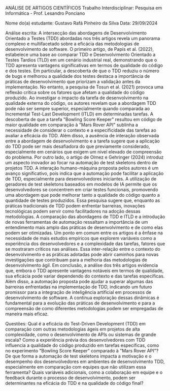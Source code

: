 ANÁLISE DE ARTIGOS CIENTÍFICOS
 Trabalho Interdisciplinar: Pesquisa em Informática - Prof. Lesandro Ponciano

Nome do(a) estudante: Gustavo Rafá Pinheiro da Silva
Data: 29/09/2024

Análise escrita: 
A intersecção das abordagens de Desenvolvimento Orientado a Testes (TDD) abordadas nos três artigos revela um panorama complexo e multifacetado sobre a eficácia das metodologias de desenvolvimento de software. O primeiro artigo, de Papis et al. (2022), estabelece uma base ao comparar TDD e Desenvolvimento Orientado a Testes Tardios (TLD) em um cenário industrial real, demonstrando que o TDD apresenta vantagens significativas em termos de qualidade do código e dos testes. Em particular, a descoberta de que o TDD reduziu o número de bugs e melhorou a qualidade dos testes destaca a importância de práticas de desenvolvimento que priorizam a validação antes da implementação.
No entanto, a pesquisa de Tosun et al. (2021) provoca uma reflexão crítica sobre os fatores que afetam a qualidade do código produzido. Ao investigar o impacto da tarefa de desenvolvimento na qualidade externa do código, os autores revelam que a abordagem TDD pode não ser sempre superior, especialmente quando comparada ao Incremental Test-Last Development (ITLD) em determinadas tarefas. A descoberta de que a tarefa "Bowling Score Keeper" resultou em código de maior qualidade em comparação à "Mars Rover API" sublinha a necessidade de considerar o contexto e a especificidade das tarefas ao avaliar a eficácia do TDD. Além disso, a ausência de interação observada entre a abordagem de desenvolvimento e a tarefa sugere que a aplicação do TDD pode ser mais desafiadora do que previamente considerado, especialmente em cenários que exigem um nível elevado de compreensão do problema.
Por outro lado, o artigo de Olmez e Gehringer (2024) introduz um aspecto inovador ao focar na automação de test skeletons dentro de projetos TDD. A interação humano-máquina proposta pelos autores é um avanço significativo, pois indica que a automação pode facilitar a aplicação de TDD, especialmente para desenvolvedores iniciantes. A utilização de geradores de test skeletons baseados em modelos de IA permite que os desenvolvedores se concentrem em criar testes funcionais, promovendo uma abordagem que pode melhorar tanto a qualidade do código quanto a quantidade de testes produzidos. Essa pesquisa sugere que, enquanto as práticas tradicionais de TDD podem enfrentar barreiras, inovações tecnológicas podem servir como facilitadores na adoção dessas metodologias.
A comparação das abordagens de TDD e ITLD e a introdução de novas ferramentas de automação ressaltam a importância de um entendimento mais amplo das práticas de desenvolvimento e de como elas podem ser otimizadas. Um ponto em comum entre os artigos é a ênfase na necessidade de mais estudos empíricos que explorem variáveis como a experiência dos desenvolvedores e a complexidade das tarefas, fatores que se mostraram críticos nas análises. Essa inter-relação entre o contexto do desenvolvimento e as práticas adotadas pode abrir caminhos para novas investigações que contribuam para a melhoria das metodologias de desenvolvimento ágil.
Em conclusão, a análise dos três artigos evidencia que, embora o TDD apresente vantagens notáveis em termos de qualidade, sua eficácia pode variar dependendo do contexto e das tarefas específicas. Além disso, a automação proposta pode ajudar a superar algumas das barreiras enfrentadas na implementação de TDD, indicando um futuro promissor para a integração de inteligência artificial em processos de desenvolvimento de software. A contínua exploração dessas dinâmicas é fundamental para a evolução das práticas de desenvolvimento e para a compreensão de como diferentes metodologias podem ser empregadas de maneira mais eficaz.


Questões:
Qual é a eficácia do Test-Driven Development (TDD) em comparação com outras metodologias ágeis em projetos de alta complexidade, como o desenvolvimento de APIs ou sistemas de grande escala?
Como a experiência prévia dos desenvolvedores com TDD influencia a qualidade do código produzido em tarefas específicas, como no experimento "Bowling Score Keeper" comparado à "Mars Rover API"?
De que forma a automação de test skeletons impacta a motivação e o desempenho dos desenvolvedores em ambientes de desenvolvimento TDD, especialmente em comparação com equipes que não utilizam essa ferramenta?
Quais variáveis adicionais, como a colaboração em equipe e o feedback durante o processo de desenvolvimento, podem ser determinantes na eficácia do TDD e na qualidade do código final?
